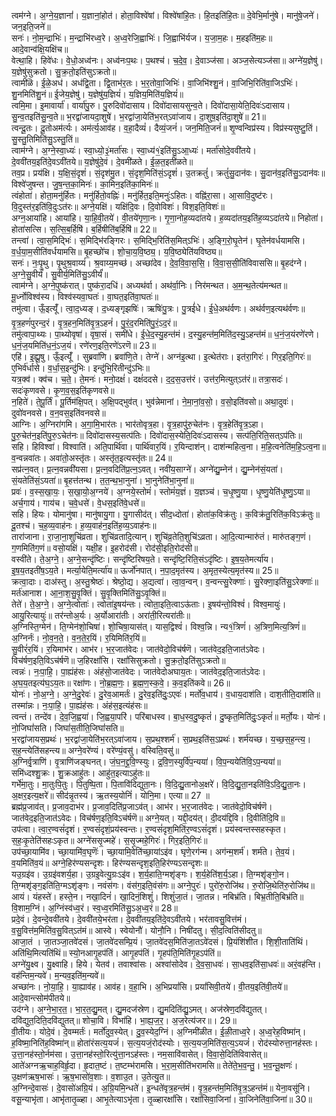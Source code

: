 

  
त्वम॑ग्ने। अ॒ग्ने॒य॒ज्ञानां॑। य॒ज्ञानां॒होत॑। होता॒विश्वे॑षां। विश्वे॑षांहि॒तः। हि॒तइति॑हि॒तः॥ दे॒वेभि॒र्मानु॑षे। मानु॑षे॒जने॑। जन॒इति॒जने॑॥  
सनः॑। नो॒म॒न्द्राभिः॑। म॒न्द्राभि॑रध्व॒रे। अ॒ध्व॒रेजि॒ह्वाभिः॑। जि॒ह्वाभि॑र्यज। य॒जा॒म॒हः। म॒हइति॑म॒हः॥ आदे॒वान्व॑क्षि॒यक्षि॑च॥  
वेत्था॒हि। हिवे॑धः। वे॒धो॒अध्व॑नः। अध्व॑नःप॒थः। प॒थश्च॑। च॒दे॒व॒। दे॒वाञ्ज॑सा। अञ्ज॒सेत्यञ्ज॑सा॥ अग्ने॑य॒ज्ञेषु॑। य॒ज्ञेषु॑सुक्रतो। सु॒क्र॒तो॒इति॑सुऽक्रतो॥  
त्वामी॑ळॆ। ई॒ळे॒अध॑। अध॑द्वि॒ता। द्वि॒ताभ॑र॒तः। भ॒र॒तोवा॒जिभिः॑। वा॒जिभि॑श्शु॒नं। वा॒जिभि॒रिति॑वा॒जिऽभिः॑। शु॒नमिति॑शु॒नं॥ ई॒जेय॒ज्ञेषु॑। य॒ज्ञेषु॑य॒ज्ञियं॑। य॒ज्ञिय॒मिति॑य॒ज्ञियं॑॥  
त्वमि॒मा। इ॒मावार्या॑। वार्या॑पु॒रु। पु॒रुदिवो॑दासाय। दिवो॑दासायसुन्व॒ते। दिवो॑दासा॒येति॒दिवः॑ऽदासाय। सु॒न्व॒तइति॑सु॒न्व॒ते॥ भ॒रद्वा॑जायदा॒शुषे॑। भ॒रद्वा॑जा॒येति॑भ॒रत्ऽवा॑जाय। दा॒शुष॒इति॑दा॒शुषे॑॥ 21॥  
त्वन्दू॒तः। दू॒तोअम॑र्त्यः। अम॑र्त्य॒आव॑ह। व॒हा॒दैव्यं॑। दैव्यं॒जनं॑। जन॒मिति॒जनं॑॥ शृ॒ण्वन्विप्र॑स्य। विप्र॑स्यसुष्टु॒तिं। सु॒स्तु॒तिमिति॑सु॒ऽस्तु॒तिं॥  
त्वाम॑ग्ने। अ॒ग्ने॒स्वा॒ध्यः॑। स्वा॒ध्यो॒३॒॑मर्ता॑सः। स्वा॒ध्य॑१॒॑इति॑सु॒ऽआ॒ध्यः॑। मर्ता॑सोदे॒ववी॑तये। दे॒ववी॑तय॒इति॑दे॒वऽवी॑तये॥ य॒ज्ञेषु॑दे॒वं। दे॒वमी॑ळते। ई॒ळ॒त॒इती॑ळते॥  
तव॒प्र। प्रय॑क्षि। य॒क्षि॒सं॒दृशं॑। सं॒दृश॑मु॒त। सं॒दृश॒मिति॑सं॒ऽदृशं॑। उ॒तक्रतुं॑। क्रतुं॑सु॒दान॑वः। सु॒दान॑व॒इति॑सु॒ऽदान॑वः॥ विश्वे॑जुषन्त। जु॒ष॒न्त॒का॒मिनः॑। का॒मिन॒इति॑का॒मिनः॑॥  
त्वंहोता॑। होता॒मनु॑र्हितः। मनु॑र्हितो॒वह्निः॑। मनु॑र्हित॒इति॒मनुः॑ऽहितः। वह्नि॑रा॒सा। आ॒सावि॒दुष्ट॑रः। वि॒दुस्त॑र॒इति॑वि॒दुःऽत॑रः॥ अग्ने॒यक्षि॑। यक्षि॑दि॒वः। दि॒वोविशः॑। विश॒इति॒विशः॑॥  
अग्न॒आया॑हि। आया॑हि। या॒हि॒वी॒तये॑। वी॒तये॑गृणा॒नः। गृ॒णा॒नोह॒व्यदा॑तये। ह॒व्यदा॑तय॒इति॑ह॒व्यऽदा॑तये॥ निहोता॑। होता॑सत्सि। स॒त्सि॒ब॒र्हिषि॑। ब॒र्हिषीति॑ब॒र्हिषि॑॥ 22॥  
तन्त्वा॑। त्वा॒स॒मिद्भिः॑। स॒मिद्भि॑रङ्गिरः। स॒मिद्भि॒रिति॑स॒मित्ऽभिः॑। अ॒ङ्गि॒रो॒घृ॒तेन॑। घृ॒तेन॑वर्धयामसि। व॒र्ध॒या॒म॒सीति॑वर्धयामसि॥ बृ॒हच्छो॑च। शो॒चा॒य॒वि॒ष्ठ्य॒। य॒वि॒ष्ठ्येति॑यविष्ठ्य॥  
सनः॑। नः॒पृ॒थु। पृ॒थुश्र॒वाय्यं॑। श्र॒वाय्य॒मच्छ॑। अच्छा॑देव। दे॒व॒वि॒वा॒स॒सि॒। वि॒वा॒स॒सी॒ति॑विवाससि॥ बृ॒हद॑ग्ने। अ॒ग्ने॒सु॒वीर्यं॑। सु॒वीर्य॒मिति॑सु॒ऽवीर्यं॑॥  
त्वाम॑ग्ने। अ॒ग्ने॒पुष्क॑रात्। पुष्क॑रा॒दधि॑। अध्यथ॑र्वा। अथ॑र्वा॒निः। निर॑मन्थत। अ॒म॒न्थ॒तेत्य॑मन्थत॥ मू॒र्ध्नोविश्व॑स्य। विश्व॑स्यवा॒घतः॑। वा॒घत॒इति॑वा॒घतः॑॥  
तमु॑त्वा। ऊँ॒इत्यूँ॑। त्वा॒द॒ध्यङ्। द॒ध्यङ्गृझषिः॑। ऋषिः॑पु॒त्रः। पु॒त्रई॑धे। ई॒धे॒अथ॑र्वणः। अथ॑र्वण॒इत्यथ॑र्वणः॥ वृ॒त्र॒हणं॑पुरन्द॒रं। वृ॒त्र॒हन॒मिति॑वृ॒त्र॒ऽहनं॑। पु॒रं॒द॒रमिति॑पु॒रं॒ऽद॒रं॥  
तमु॑त्वापा॒थ्यः। पा॒थ्योवृषा॑। वृषा॒सं। समी॑धे। ई॒धे॒द॒स्यु॒हन्त॑मं। द॒स्यु॒हन्त॑म॒मिति॑द॒स्यु॒ऽहन्त॑मं॥ ध॒नं॒ज॒यंरणे॑रणे। ध॒नं॒ज॒यमिति॑ध॒नं॒ऽज॒यं। रणे॑रण॒इति॒रणे॑ऽरणॆ॥ 23॥  
एहि॑। इ॒ह्यू॒षु। ऊँ॒इत्यूँ॑ । सुब्रवा॑णि। ब्रवा॑णि॒ते। तेग्ने॑। अग्न॑इ॒त्था। इ॒त्थेत॑राः। इत॑रा॒गिरः॑। गिर॒इति॒गिरः॑॥ ए॒भिर्व॑र्धासे। व॒र्धा॒स॒इन्दु॑भिः। इन्दु॑भि॒रितीन्दु॑ऽभिः॥  
यत्र॒क्व॑। क्व॑च। च॒ते॒। ते॒मनः॑। मनो॒दक्षं॑। दक्षं॑ददसे। द॒द॒स॒उत्त॑रं। उत्त॑र॒मित्युत्ऽत॑रं॥ तत्रा॒सदः॑। सदः॑कृणवसे। कृ॒ण॒व॒स॒इति॑कृणवसे॥  
न॒हिते॑। ते॒पू॒र्तिं। पू॒र्तिम॑क्षि॒पत्। अ॒क्षि॒पद्भुव॑त्। भुव॑न्नेमानां। ने॒मा॒नां॒व॒सो॒। व॒सो॒इति॑वसो॥ अथा॒दुवः॑। दुवो॑वनवसे। व॒न॒वस॒इति॑वनवसे॥  
आग्निः। अ॒ग्निरा॑गमि। अ॒गा॒मि॒भार॑तः। भार॑तोवृत्र॒हा। वृ॒त्र॒हापु॑रु॒चेत॑नः। वृ॒त्र॒हेति॑वृ॒त्र॒ऽहा। पु॒रु॒चेत॑न॒इति॑पु॒रु॒ऽचेत॑नः॥ दिवो॑दासस्य॒सत्प॑तिः। दिवो॑दास॒स्येति॒दिवः॑ऽदासस्य। सत्प॑ति॒रिति॒सत्ऽप॑तिः॥  
सहि। हिविश्वा॑। विश्वाति॑। अति॒पार्थि॑वा। पार्थि॑वार॒यिं। र॒यिन्दाश॑न्। दाश॑न्महित्व॒ना। म॒हि॒त्वनेति॑म॒हि॒ऽत्व॒ना॥ व॒न्वन्नवा॑तः। अवा॑तो॒अस्तृ॑तः। अस्तृ॑त॒इत्यस्तृ॑तः॥ 24॥  
सप्र॑त्न॒वत्। प्र॒त्न॒वन्नवी॑यसा। प्र॒त्न॒वदिति॑प्र॒त्न॒ऽवत्। नवी॑य॒साग्ने॑। अग्ने॑द्यु॒म्नेन॑। द्यु॒म्नेन॑सं॒यता॑। सं॒यतेति॑सं॒ऽयता॑॥ बृ॒हत्त॑तन्थ। त॒त॒न्थ॒भा॒नुना॑। भा॒नुनेति॑भा॒नुना॑॥  
प्रवः॑। व॒स्स॒खा॒यः॒। स॒खा॒यो॒अ॒ग्नये॑। अ॒ग्नये॒स्तोमं॑। स्तोमं॑य॒ज्ञं। य॒ज्ञञ्च॑। च॒धृ॒ष्णु॒या। धृ॒ष्णु॒येति॑धृ॒ष्णु॒ऽया॥ अर्च॒गाय॑। गाय॑च। च॒वे॒धसे॑। वे॒धस॒इति॑वे॒धसे॑॥  
सहि। हियः। योमानु॑षा। मानु॑षायु॒गा। यु॒गासीद॑त्। सीद॒ध्दोता॑। होता॑क॒विक्र॑तुः। क॒विक्र॑तु॒रिति॑क॒विऽक्र॑तुः॥ दू॒तश्च॑। च॒ह॒व्य॒वाह॑नः। ह॒व्य॒वाह॑न॒इति॑ह॒व्य॒ऽवाह॑नः॥  
तारा॑जाना। रा॒जा॒ना॒शुचि॑व्रता। शुचि॑व्रतादि॒त्यान्। शुचि॑व्र॒तेति॒शुचि॑ऽव्रता। आ॒दि॒त्यान्मारु॑तं। मारु॑तङ्ग॒णं। ग॒णमिति॑ग॒णं॥ वसो॒यक्षि॑। यक्षी॒ह। इ॒हरोद॑सी। रोद॑सी॒इति॒रोद॑सी॥  
वस्वी॑ते। ते॒अ॒ग्ने॒। अ॒ग्ने॒सन्दृ॑ष्टिः। सन्दृ॑ष्टिरिषय॒ते। सन्दृ॑ष्टि॒रिति॒संऽदृ॑ष्टिः। इ॒ष॒य॒तेमर्त्या॑य। इ॒ष॒य॒तइती॑ष॒ऽय॒ते। मर्त्या॒येति॒मर्त्या॑य॥ ऊर्जो॑नपात्। न॒पा॒द॒मृत॑स्य। अ॒मृत॒स्येत्य॒मृत॑स्य॥ 25॥  
क्रत्वा॒दाः। दाअ॑स्तु। अ॒स्तु॒श्रेष्ठः॑। श्रेष्ठो॒द्य। अ॒द्यत्वा॑। त्वा॒व॒न्वन्। व॒न्वन्त्सु॒रेक्णाः॑। सु॒रेक्णा॒इति॑सु॒ऽरेक्णाः॑॥ मर्त॑आनाश। आ॒ना॒श॒सु॒वृ॒क्तिं। सु॒वृ॒क्तिमिति॑सु॒ऽवृ॒क्तिं॥  
तेते॑। ते॒अ॒ग्ने॒। अ॒ग्ने॒त्वोताः॑। त्वोता॑इ॒षय॑न्तः। त्वोता॒इति॒त्वाऽऊ॑ताः। इ॒षय॑न्तो॒विश्वं॑। विश्व॒मायुः॑। आयु॒रित्यायुः॑॥ तर॑न्तोअ॒र्यः। अ॒र्योआरा॑तीः। अरा॑ती॒रित्यरा॑तीः॥  
अ॒ग्निस्ति॒ग्मेन॑। ति॒ग्मेन॑शो॒चिषा॑। शो॒चिषा॒यास॑त्। यास॒द्विश्वं॑। विश्व॒न्नि। न्य१॒॑त्रिणं॑। अ॒त्रिण॒मित्य॒त्रिणं॑॥ अ॒ग्निर्नः॑। नो॒व॒न॒ते॒। व॒न॒ते॒र॒यिं। र॒यिमिति॑र॒यिं॥  
सु॒वीरं॑र॒यिं। र॒यिमाभ॑र। आभ॑र। भ॒र॒जात॑वेदः। जात॑वेदो॒विच॑र्षणॆ। जात॑वेद॒इति॒जात॑ऽवेदः। विच॑र्षण॒इति॒विऽच॑र्षणॆ॥ ज॒हिरक्षां॑सि। रक्षां॑सिसुक्रतो। सु॒क्र॒तो॒इति॑सुऽक्रतो॥  
त्वन्नः॑। नः॒पा॒हि॒। पा॒ह्यंह॑सः। अंह॑सो॒जात॑वेदः। जात॑वेदोअघाय॒तः। जात॑वेद॒इति॒जात॑ऽवेदः। अ॒घ॒य॒तइत्य॑घ॒ऽय॒तः॥ रक्षा॑णः। नो॒ब्र॒ह्म॒णः॒। ब्र॒ह्म॒ण॒स्क॒वे॒। क॒व॒इति॑कवे॥ 26॥  
योनः॑। नो॒अ॒ग्ने॒। अ॒ग्ने॒दु॒रेवः॑। दु॒रेव॒आमर्तः॑। दु॒रेव॒इति॑दुः॒ऽएवः॑। मर्तो॑व॒धाय॑। व॒धाय॒दाश॑ति। दाश॒तीति॒दाश॑ति॥ तस्मा॑न्नः। नः॒पा॒हि॒। पा॒ह्यंह॑सः। अंह॑स॒इत्यंह॑सः॥  
त्वन्तं। तन्दे॑व। दे॒व॒जि॒ह्वया॑। जि॒ह्वया॒परि॑। परि॑बाधस्व। बा॒ध॒स्व॒दु॒ष्कृतं॑। दु॒ष्कृत॒मिति॑दुः॒ऽकृतं॑॥ मर्तो॒यः। योनः॑। नो॒जिघां॑सति। जिघां॑स॒तीति॒जिघां॑सति॥  
भ॒रद्वा॑जायस॒प्रथः॑। भ॒रद्वा॑जा॒येति॑भ॒रत्ऽवा॑जाय। स॒प्रथ॒श्शर्म॑। स॒प्रथ॒इति॑स॒ऽप्रथः॑। शर्म॑यच्छ। य॒च्छ॒स॒ह॒न्त्य॒। स॒ह॒न्त्येति॑सहन्त्य॥ अग्ने॒वरे॑ण्यं। वरे॑ण्यं॒वसु॑। वस्विति॒वसु॑॥  
अ॒ग्निर्वृ॒त्राणि॑। वृ॒त्राणि॑जङ्घनत्। जं॒घ॒न॒द्द्र॒वि॒ण्स्युः। द्र॒वि॒ण॒स्युर्वि॑प॒न्यया॑। वि॒प॒न्ययेति॑वि॒ऽप॒न्यया॑॥ समि॑ध्दश्शु॒क्रः। शु॒क्रआहु॑तः। आहु॑त॒इत्याऽहु॑तः॥  
गर्भे॑मा॒तुः। मा॒तुःपि॒तुः। पि॒तुष्पि॒ता। पि॒तावि॑दिद्युता॒नः। वि॒दि॒द्यु॒तानोअ॒क्षरे॑। वि॒दि॒द्यु॒ता॒नइति॑वि॒ऽदि॒द्यु॒ता॒नः। अ॒क्षर॒इत्य॒क्षरे॑॥ सीद॑न्नृ॒तस्य॑। ऋ॒तस्य॒योनिं॑। योनि॒मा। एत्या॥ 27 ॥  
ब्रह्म॑प्र॒जाव॑त्। प्र॒जाव॒दाभ॑र। प्र॒जाव॒दिति॑प्र॒जाऽव॑त्। आभ॑र। भ॒र॒जात॑वेदः। जात॑वेदो॒विच॑र्षणॆ। जात॑वेद॒इति॒जात॑ऽवेदः। विच॑र्षण॒इति॒विऽच॑र्षणॆ॥ अग्ने॒यत्। यद्दी॒दय॑त्। दी॒दय॑द्दि॒वि। दि॒वीति॑दि॒वि॥  
उप॑त्वा। त्वा॒र॒ण्वसं॑दृशं। र॒ण्वसं॑दृशं॒प्रय॑स्वन्तः। र॒ण्वसं॑दृश॒मिति॑र॒ण्वऽसं॑दृशं। प्रय॑स्वन्तस्सहस्कृत। स॒हः॒कृ॒तेति॑सहःऽकृत॥ अग्ने॑ससृ॒ज्महे॑। स॒सृ॒ज्महे॒गिरः॑। गिर॒इति॒गिरः॑॥  
उप॑च्छा॒यामि॑व। च्छा॒यामि॑व॒घृणॆः॑। च्छा॒यामि॒वेति॑च्छा॒यांऽइ॑व। घृणे॒रग॑न्म। अग॑न्म॒शर्म॑। शर्म॑ते। ते॒व॒यं। व॒यमिति॑व॒यं॥ अग्ने॒हिर॑ण्यसन्दृशः। हिर॑ण्यसन्दृश॒इति॒हिर॑ण्यऽसन्दृशः॥  
यउ॒ग्रइ॑व। उ॒ग्रइ॑वशर्य॒हा। उ॒ग्रइ॒वेत्यु॒ग्रःऽइ॑व। श॒र्य॒हाति॒ग्मशृ॑ङ्गः। श॒र्य॒हेति॑श॒र्य॒ऽहा। ति॒ग्मशृ॑ङ्गो॒न। ति॒ग्मशृ॑ङ्ग॒इति॑ति॒ग्मऽशृ॑ङ्गः। नवंस॑गः। वंस॑ग॒इति॒वंस॑गः॥ अग्ने॒पुरः॑। पुरो॑रु॒रोजि॑थ। रु॒रोजि॒थेति॑रु॒रोजि॑थ॥  
आयं। यंहस्ते॑। हस्ते॒न। नखा॒दिनं॑। खा॒दिनं॒शिशुं॑। शिशुं॑जा॒तं। जा॒तन्न। नबिभ्र॑ति। बिभ्र॒तीति॒बिभ्र॑ति॥ वि॒शाम॒ग्निं। अ॒ग्निंस्व॑ध्व॒रं। स्व॒ध्व॒रमिति॑सु॒ऽअ॒ध्व॒रं॥ 28॥  
प्रदे॒वं। दे॒वन्दे॒ववी॑तये। दे॒ववी॑तये॒भर॑ता। दे॒ववी॑तय॒इति॑दे॒वऽवी॑तये। भर॑तावसु॒वित्त॑मं। व॒सु॒वित्त॑म॒मिति॑व॒सु॒वित्ऽत॑मं॥ आस्वे। स्वेयोनौ॑। योनौ॒नि। निषी॑दतु। सी॒द॒त्विति॑सीदतु॥  
आजा॒तं । जा॒तञ्जा॒तवे॑दसं। जा॒तवे॑दसम्प्रि॒यं। जा॒तवे॑दस॒मिति॑जा॒तऽवे॑दसं। प्रि॒यंशि॑शीत। शि॒शी॒ताति॑थिं। अति॑थि॒मित्यति॑थिं॥ स्यो॒नआगृ॒हप॑तिं। आगृ॒हप॑तिं। गृ॒हप॑ति॒मिति॑गृ॒हऽप॑तिं॥  
अग्ने॑यु॒क्ष्व। यु॒क्ष्वाहि। हिये। येतव॑। तवाश्वा॑सः। अश्वा॑सोदेव। दे॒व॒सा॒धवः॑। सा॒धव॒इति॑सा॒धवः॑॥ अरं॒वह॑न्ति। वह॑न्तिम॒न्यवे॑। म॒न्यव॒इति॑म॒न्यवे॑॥  
अच्छा॑नः। नो॒या॒हि॒। या॒ह्याव॑ह। आव॑ह। व॒हा॒भि। अ॒भिप्रयां॑सि। प्रयां॑सिवी॒तये॑। वी॒तय॒इति॑वी॒तये॑॥ आदे॒वान्त्सोम॑पीतये॥  
उद॑ग्ने। अ॒ग्ने॒भा॒र॒त॒। भा॒र॒त॒द्यु॒मत्। द्यु॒मदज॑स्रेण। द्यु॒मदिति॑द्यु॒ऽमत्। अज॑स्रेण॒दवि॑द्युतत्। दवि॑द्युत॒दिति॒दवि॑द्युतत्॥ शोचा॒वि। विभा॑हि। भा॒ह्य॒ज॒र॒। अ॒ज॒रेत्य॑जर॥। 29॥  
वी॒तीयः। योदे॒वं। दे॒वम्मर्तः॑। मर्तो॑दुव॒स्येत्। दु॒व॒स्येद॒ग्निं। अ॒ग्निमी॑ळीत। ई॒ळी॒ताध्व॒रे। अ॒ध्व॒रेह॒विष्मा॑न्। ह॒विष्मा॒निति॑ह॒विष्मा॑न्॥ होता॑रंसत्य॒यजं॑। स॒त्य॒यजं॒रोद॑स्योः। स॒त्य॒यज॒मिति॑स॒त्य॒ऽयजं॑। रोद॑स्योरुत्ता॒नह॑स्तः। उ॒त्ता॒नह॑स्तो॒र्नम॑सा। उ॒त्ता॒नह॑स्तो॒रित्यु॑त्ता॒नऽह॑स्तः। नम॒सावि॑वासेत्। वि॒वा॒से॒दिति॑विवासेत्॥  
आते॑अग्नऋ॒चाह॒विर्हृ॒दा। हृ॒दात॒ष्टं। त॒ष्टम्भ॑रामसि। भ॒रा॒म॒सीति॑भरामसि॥ तेते॑ते॒भ॒व॒न्तु॒। भ॒व॒न्तू॒क्षणः॑। उ॒क्षण॑ऋष॒भासः॑। ऋ॒ष॒भासो॑व॒शाः। व॒शाउ॒त। उ॒तेत्यु॒त॥  
अ॒ग्निन्दे॒वासः॑। दे॒वासो॑अग्रि॒यं। अ॒ग्रि॒यमि॒न्धते॑। इ॒न्धते॑वृत्र॒हन्त॑मं। वृ॒त्र॒हन्त॑म॒मिति॑वृ॒त्र॒ऽहन्त॑मं॥ येना॒वसू॑नि। वसू॒न्याभृ॑ता। आभृ॑तातृ॒ळ्हा। आभृ॒तेत्याऽभृ॑ता। तृ॒ळ्हारक्षां॑सि। रक्षां॑सिवा॒जिना॑। वा॒जिनेति॑वा॒जिना॑॥ 30॥  
